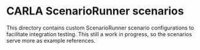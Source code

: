 # CARLA ScenarioRunner scenarios

This directory contains custom ScenarioRunner scenario configurations to
facilitate integration testing. This still a work in progress, so the scenarios
serve more as example references.
